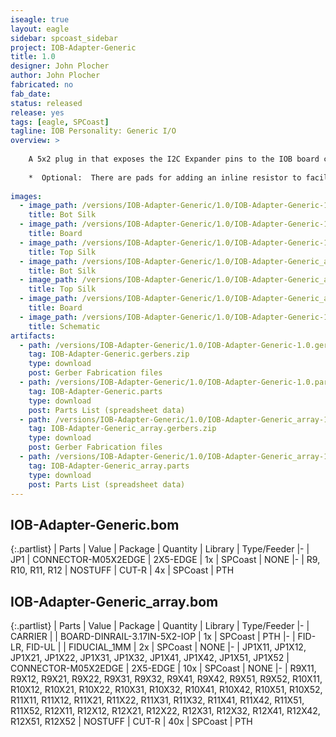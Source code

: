 ```yaml
---
iseagle: true
layout: eagle
sidebar: spcoast_sidebar
project: IOB-Adapter-Generic
title: 1.0
designer: John Plocher
author: John Plocher
fabricated: no
fab_date: 
status: released
release: yes
tags: [eagle, SPCoast]
tagline: IOB Personality: Generic I/O
overview: >
    
    A 5x2 plug in that exposes the I2C Expander pins to the IOB board connector
    
    *  Optional:  There are pads for adding an inline resistor to facilitate driving LEDs directly freom the expander.  Their use requires traces (marked on board) to be cut.
    
images:
  - image_path: /versions/IOB-Adapter-Generic/1.0/IOB-Adapter-Generic-1.0.bot.brd.png
    title: Bot Silk
  - image_path: /versions/IOB-Adapter-Generic/1.0/IOB-Adapter-Generic-1.0.brd.png
    title: Board
  - image_path: /versions/IOB-Adapter-Generic/1.0/IOB-Adapter-Generic-1.0.top.brd.png
    title: Top Silk
  - image_path: /versions/IOB-Adapter-Generic/1.0/IOB-Adapter-Generic_array-1.0.bot.brd.png
    title: Bot Silk
  - image_path: /versions/IOB-Adapter-Generic/1.0/IOB-Adapter-Generic_array-1.0.top.brd.png
    title: Top Silk
  - image_path: /versions/IOB-Adapter-Generic/1.0/IOB-Adapter-Generic_array-1.0.brd.png
    title: Board
  - image_path: /versions/IOB-Adapter-Generic/1.0/IOB-Adapter-Generic-1.0.sch.png
    title: Schematic
artifacts:
  - path: /versions/IOB-Adapter-Generic/1.0/IOB-Adapter-Generic-1.0.gerbers.zip
    tag: IOB-Adapter-Generic.gerbers.zip
    type: download
    post: Gerber Fabrication files
  - path: /versions/IOB-Adapter-Generic/1.0/IOB-Adapter-Generic-1.0.parts.csv
    tag: IOB-Adapter-Generic.parts
    type: download
    post: Parts List (spreadsheet data)
  - path: /versions/IOB-Adapter-Generic/1.0/IOB-Adapter-Generic_array-1.0.gerbers.zip
    tag: IOB-Adapter-Generic_array.gerbers.zip
    type: download
    post: Gerber Fabrication files
  - path: /versions/IOB-Adapter-Generic/1.0/IOB-Adapter-Generic_array-1.0.parts.csv
    tag: IOB-Adapter-Generic_array.parts
    type: download
    post: Parts List (spreadsheet data)
---
```


## IOB-Adapter-Generic.bom

{:.partlist}
| Parts | Value | Package | Quantity | Library | Type/Feeder
|-
| JP1 | CONNECTOR-M05X2EDGE | 2X5-EDGE | 1x | SPCoast | NONE
|-
| R9, R10, R11, R12 | NOSTUFF | CUT-R | 4x | SPCoast | PTH

## IOB-Adapter-Generic_array.bom

{:.partlist}
| Parts | Value | Package | Quantity | Library | Type/Feeder
|-
| CARRIER |  | BOARD-DINRAIL-3.17IN-5X2-IOP | 1x | SPCoast | PTH
|-
| FID-LR, FID-UL |  | FIDUCIAL_1MM | 2x | SPCoast | NONE
|-
| JP1X11, JP1X12, JP1X21, JP1X22, JP1X31, JP1X32, JP1X41, JP1X42, JP1X51, JP1X52 | CONNECTOR-M05X2EDGE | 2X5-EDGE | 10x | SPCoast | NONE
|-
| R9X11, R9X12, R9X21, R9X22, R9X31, R9X32, R9X41, R9X42, R9X51, R9X52, R10X11, R10X12, R10X21, R10X22, R10X31, R10X32, R10X41, R10X42, R10X51, R10X52, R11X11, R11X12, R11X21, R11X22, R11X31, R11X32, R11X41, R11X42, R11X51, R11X52, R12X11, R12X12, R12X21, R12X22, R12X31, R12X32, R12X41, R12X42, R12X51, R12X52 | NOSTUFF | CUT-R | 40x | SPCoast | PTH
